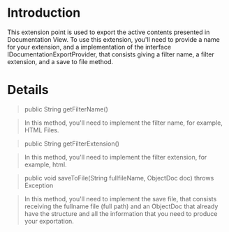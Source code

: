 # Introduction #

This extension point is used to export the active contents presented in Documentation View. To use this extension, you'll need to provide a name for your extension, and a implementation of the interface IDocumentationExportProvider, that consists giving a filter name, a filter extension, and a save to file method.



# Details #

> public String getFilterName()

> In this method, you'll need to implement the filter name, for example, HTML Files.


> public String getFilterExtension()

> In this method, you'll need to implement the filter extension, for example, html.


> public void saveToFile(String fullfileName, ObjectDoc doc) throws Exception

> In this method, you'll need to implement the save file, that consists receiving the fullname file (full path) and an ObjectDoc that already have the structure and all the information that you need to produce your exportation.